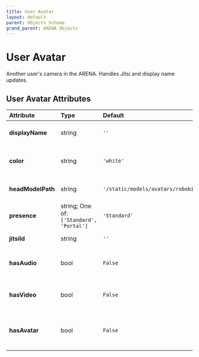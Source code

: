 ```yaml
---
title: User Avatar
layout: default
parent: Objects Schema
grand_parent: ARENA Objects
---
```


<!--CAUTION: This file is autogenerated from https://github.com/arenaxr/arena-schemas. Changes made here may be overwritten.-->


User Avatar
===========


Another user's camera in the ARENA. Handles Jitsi and display name updates.

User Avatar Attributes
-----------------------

|Attribute|Type|Default|Description|Required|
| :--- | :--- | :--- | :--- | :--- |
|**displayName**|string|```''```|User display name.|Yes|
|**color**|string|```'white'```|The color for the user's name text.|Yes|
|**headModelPath**|string|```'/static/models/avatars/robobit.glb'```|Path to user avatar head model.|Yes|
|**presence**|string; One of: ```['Standard', 'Portal']```|```'Standard'```|Type of presence for user.|No|
|**jitsiId**|string|```''```|User Jitsi ID.|No|
|**hasAudio**|bool|```False```|Whether the user has audio on.|No|
|**hasVideo**|bool|```False```|Whether the user has video on.|No|
|**hasAvatar**|bool|```False```|Whether the user has facial feature capture on.|No|
